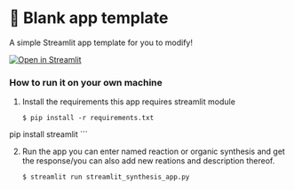 # 🎈 Blank app template

A simple Streamlit app template for you to modify!

[![Open in Streamlit](https://static.streamlit.io/badges/streamlit_badge_black_white.svg)](https://blank-app-template.streamlit.app/)

### How to run it on your own machine

1. Install the requirements
this app requires streamlit module
   ```
   $ pip install -r requirements.txt
 pip install streamlit  ```

2. Run the app
you can enter named reaction or organic synthesis and get the response/you can also add new reations and description thereof.
   ```
   $ streamlit run streamlit_synthesis_app.py
   ```
